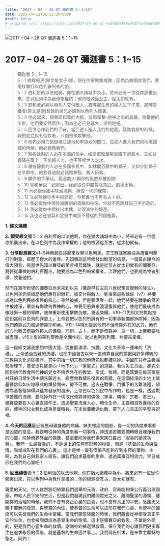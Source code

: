 ```yaml
---
title: "2017 – 04 – 26 QT 彌迦書 5：1~15"
date: 2025-04-12T01:32:26+0800
draft: false
# original_url: https://cmtc.tw/2017-04-26-qt-%e5%bd%8c%e8%bf%a6%e6%9b%b8-5%ef%bc%9a115
---
```


![2017 – 04 – 26 QT 彌迦書 5：1~15](/images/qt.jpg   "2017 – 04 – 26 QT 彌迦書 5：1~15")

# 2017 – 04 – 26 QT 彌迦書 5：1~15

> 彌迦書 5：1~15  
> 5：1 成群的民(原文是女子)哪，現在你要聚集成隊；因為仇敵圍攻我們，要用杖擊打以色列審判者的臉。  
> 5：2 伯利恆的以法他啊，你在猶大諸城中為小，將來必有一位從你那裏出來，在以色列中為我作掌權的；他的根源從亙古，從太初就有。  
> 5：3 耶和華必將以色列人交付敵人，直等那生產的婦人生下子來。那時掌權者(原文是他)其餘的弟兄必歸到以色列人那裏。  
> 5：4 他必起來，倚靠耶和華的大能，並耶和華–他神之名的威嚴，牧養他的羊群。他們要安然居住；因為他必日見尊大，直到地極。  
> 5：5 這位必作我們的平安。當亞述人進入我們的地竟，踐踏宮殿的時候，我們就立起七個牧者，八個首領攻擊他。  
> 5：6 他們必用刀劍毀壞亞述地和寧錄地的關口。亞述人進入我們的地境踐踏的時候，他必拯救我們。  
> 5：7 雅各餘剩的人必在多國的民中，如從耶和華那裏降下的露水，又如甘霖降在草上；不仗賴人力，也不等候世人之功。  
> 5：8 雅各餘剩的人必在多國多民中，如林間百獸中的獅子，又如少壯獅子在羊群中。他若經過就必踐踏撕裂，無人搭救。  
> 5：9 願你的手舉起，高過敵人!願你的仇敵都被剪除!  
> 5：10 耶和華說：到那日，我必從你中間剪除馬匹，毀壞車輛，  
> 5：11 也必從你國中除滅城邑，拆毀一切的保障，  
> 5：12 又必除掉你手中的邪術；你那裏也不再有占卜的。  
> 5：13 我必從你中間除滅雕刻的偶像和柱像，你就不再跪拜自己手所造的。  
> 5：14 我必從你中間拔出木偶，又毀滅你的城邑。  
> 5：15 我也必在怒氣和忿怒中向那不聽從的列國施報。

**1.** **經文誦讀**

**2.** **領受經文**彌 5：2 伯利恆的以法他啊，你在猶大諸城中為小，將來必有一位從你那裏出來，在以色列中為我作掌權的；他的根源從亙古，從太初就有。

**3. 分享默想經文**v1~5神興起亞述起來攻擊以色列民，君王西底家將成為遭審判擊打的對象，經歷了極大的羞辱。先知彌迦這時候發出盼望的信息，一個震古鑠今的偉大預言，與當世先知以賽亞的預言相互輝映，就是從亙古從太初就有的彌賽亞，將要從卑微的伯利恆而出，祂要成為以色列的掌權者，治理他們。也要成為牧者引導、牧養他們。

然而在眾所盼望的彌賽亞尚未來到以先（彌迦早在主前八世紀預言耶穌的降生），以色列民仍需經歷他們應有的懲罰，被交付與敵人。到後來這些餘民（v7）將要成為以色列民族復興的核心，雖然被擄，但是要匯聚一起，他們將要在戰爭的痛苦中被煉淨，重新有悔改倚靠神的心，神要用恩典來澆灌復興他們，使他們最後成為像壯獅一樣的軍隊，被神重新使用擊敗仇敵，重返榮耀。V10~11先知又把焦點拉回到當前以色列的罪惡上，上帝要把以色列所擁有的一切軍事裝備都拆除掉，因為他們倚靠武力超過倚靠耶和華。V12~14特別提到他們不但倚靠外在的武力，他們的心也轉去倚靠外邦人的偶像、邪術、占卜，而不是倚靠神，這一切，上帝都要除滅盡淨，v15上帝的審判管教是全面性的，從以色列到列國，神要來掌權。

這一段經文讓我想到中國大陸，從推翻滿清、抗戰、文化大革命一連串的「洗禮」，上帝透過苦難的洗禮，也把中國自古以來一直倚靠自我的驕傲與許多傳統的宗教與文化清除盡淨，其中包括一切宗教的傳統包袱都被除掉。中國在共產主義強勢治理下，基督徒只能走向「地下化」、「家庭式」的道路，看似失去自由，卻完全回到初代教會時代神的兒女不倚靠外在的教堂、形式、牧師，而是落實在每天家庭村莊的日常生活中禱告親近主，經歷無數禱告復興的奇蹟，在這個純淨的土地上讓基督信仰如火燎原式的爆發開來，勢不可擋。過去在戰爭、鬥爭下的苦難洗禮，卻成為基督信仰得以蘊育發展的溫床。上帝在以色列民中所作的，也是一樣。透過戰爭苦難的洗禮，要除掉外在一切取代倚靠神的偶像（軍事、偶像、宗教、君王），彌賽亞要在人心裏直接作王，透過聖靈洗滌人心、轉化生命，主要親自牧養祂的百姓，使神的兒女轉化成為基督精兵，在末世要勝過仇敵、帶下人心真正的平安與祝福。

**4. 今天的回應**最近經歷母親身體的病痛、妹夫罹癌的陰影，從一切的角度來看都是凶惡的信息。我要轉從神的角度來看一切事情，神透過苦難要調轉眼目煉淨我們的心靈，除掉倚靠外面的偶像，甚至要除掉我們素來誇口自己「服事的績效功勞」，我們一生最寶貴的，不是世上的任何有形體的物質，而是「基督的生命與性情，陶塑成形在我們的心裏」，這才是唯一最有價值且能夠存到永恆的事物。主啊，為我自己與我家人禱告，讓我們追求基督的生命，透過萬事互相效力，早日成形在我們的心裏吧！

**5. 回應禱告**彌 5：2 伯利恆的以法他啊，你在猶大諸城中為小，將來必有一位從你那裏出來，在以色列中為我作掌權的；他的根源從亙古，從太初就有。

親愛的天父，世人雖然殷切倚靠我們選舉的元首、政府、官員能夠秉公行義治理國家，帶給人民平安的生活，但是我們發現我們離開眾光之父、離開聖潔的源頭、離開祢的治理的時候，我們不會有真正心裏的良善，也不會有真正的平安。感謝天父賜下耶穌的救恩，與聖靈的內住，使基督的生命可以成形在我們心裏，也使神的國度可以先從我們的生命中掌權。當我們願意降服的時候，我們將會從神領受真正平安的生命，也會被陶塑成為基督生命的性情，這才是彌賽亞的救恩，不單是外面的，更是我們心靈生命的救贖。謝謝祢的揀選與救贖，保守我們的心讓我們更多專注在追求永恆的價值，就是基督的生命這件事上。我們禱告祈求，是奉靠主耶穌的聖名，阿們！